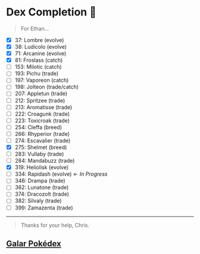 # Dex Completion 🤞

> For Ethan...

* [x] 37: Lombre (evolve)
* [x] 38: Ludicolo (evolve)
* [x] 71: Arcanine (evolve)
* [x] 81: Froslass (catch)
* [ ] 153: Milotic (catch)
* [ ] 193: Pichu (trade)
* [ ] 197: Vaporeon (catch)
* [ ] 198: Jolteon (trade/catch)
* [ ] 207: Appletun (trade)
* [ ] 212: Spritzee (trade)
* [ ] 213: Aromatisse (trade)
* [ ] 222: Croagunk (trade)
* [ ] 223: Toxicroak (trade)
* [ ] 254: Cleffa (breed)
* [ ] 266: Rhyperior (trade)
* [ ] 274: Escavalier (trade)
* [x] 275: Shelmet (breed)
* [ ] 283: Vullaby (trade)
* [ ] 284: Mandabuzz (trade)
* [x] 319: Heliolisk (evolve)
* [ ] 334: Rapidash (evolve) <- *In Progress*
* [ ] 346: Drampa (trade)
* [ ] 362: Lunatone (trade)
* [ ] 374: Dracozolt (trade)
* [ ] 382: Silvaly (trade)
* [ ] 399: Zamazenta (trade)

---

> Thanks for your help, Chris.

## [Galar Pokédex](https://www.serebii.net/swordshield/galarpokedex.shtml)